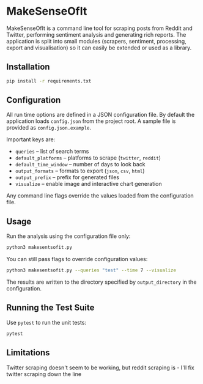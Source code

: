 # MakeSenseOfIt

MakeSenseOfIt is a command line tool for scraping posts from Reddit and Twitter,
performing sentiment analysis and generating rich reports.  The application is
split into small modules (scrapers, sentiment, processing, export and
visualisation) so it can easily be extended or used as a library.

## Installation

```bash
pip install -r requirements.txt
```

## Configuration

All run time options are defined in a JSON configuration file.  By default the
application loads `config.json` from the project root.  A sample file is provided
as `config.json.example`.

Important keys are:

- `queries` – list of search terms
- `default_platforms` – platforms to scrape (`twitter`, `reddit`)
- `default_time_window` – number of days to look back
- `output_formats` – formats to export (`json`, `csv`, `html`)
- `output_prefix` – prefix for generated files
- `visualize` – enable image and interactive chart generation

Any command line flags override the values loaded from the configuration file.

## Usage

Run the analysis using the configuration file only:

```bash
python3 makesentsofit.py
```

You can still pass flags to override configuration values:

```bash
python3 makesentsofit.py --queries "test" --time 7 --visualize
```

The results are written to the directory specified by `output_directory` in the
configuration.

## Running the Test Suite

Use `pytest` to run the unit tests:

```bash
pytest
```

## Limitations

Twitter scraping doesn't seem to be working, but reddit scraping is - I'll fix twitter scraping down the line
